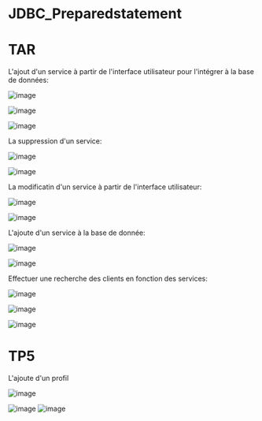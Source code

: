 # JDBC_Preparedstatement
# TAR
L'ajout d'un service à partir de l'interface utilisateur pour l'intégrer à la base de données:

![image](https://github.com/adnan-khadija/Hibernate/assets/147508009/5d892ff8-83c4-45e5-9346-55c0e1767ff0)

![image](https://github.com/adnan-khadija/Hibernate/assets/147508009/aa3b5693-bc25-4958-b4a5-80666244409e)

![image](https://github.com/adnan-khadija/Hibernate/assets/147508009/22aa643a-56fe-4e37-9104-d5c404aacef8)

La suppression d'un service:

![image](https://github.com/adnan-khadija/Hibernate/assets/147508009/274fa509-f1af-4232-b432-28abefe170d7)

![image](https://github.com/adnan-khadija/Hibernate/assets/147508009/6a13ab7e-b279-46ae-be46-9d0a5b7b398a)

La modificatin d'un service à partir de l'interface utilisateur:

![image](https://github.com/adnan-khadija/Hibernate/assets/147508009/502ef500-59e5-4a52-ba29-55bd455f0ef9)

![image](https://github.com/adnan-khadija/Hibernate/assets/147508009/e1b2b8a8-e6f2-4a04-a261-d7ce3595d902)



L'ajoute d'un service à la base de donnée:

![image](https://github.com/adnan-khadija/Hibernate/assets/147508009/49038523-5ecf-40c3-b16e-0bc15a676dd4)

![image](https://github.com/adnan-khadija/Hibernate/assets/147508009/7747e58b-8b5e-4845-92e1-f33f3cdde5bf)

Effectuer une recherche des clients en fonction des services:

![image](https://github.com/adnan-khadija/Hibernate/assets/147508009/be2e7f10-3efc-4b6b-b5a6-fd035e9fadd3)

![image](https://github.com/adnan-khadija/Hibernate/assets/147508009/109858be-f7e8-4ab6-9cdf-17da66d8c0b4)

![image](https://github.com/adnan-khadija/Hibernate/assets/147508009/f0079239-817e-4006-b353-4a3996b0ad5e)


# TP5
L'ajoute d'un profil

![image](https://github.com/adnan-khadija/JDBC_Preparedstatement/assets/147508009/3f7eccb0-4d56-439c-9178-355fd56749cb)

![image](https://github.com/adnan-khadija/JDBC_Preparedstatement/assets/147508009/541bc351-0284-4318-9725-fae53bb3f2c8)
![image](https://github.com/adnan-khadija/JDBC_Preparedstatement/assets/147508009/3e3855ac-0923-43b9-8c54-968d1ec96746)






